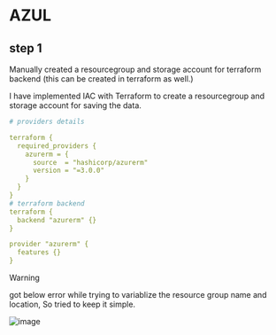 # AZUL

## step 1
Manually created a resourcegroup and storage account for terraform backend (this can be created in terraform as well.)

I have implemented IAC with Terraform to create a resourcegroup and storage account for saving the data.
```yaml
# providers details

terraform {
  required_providers {
    azurerm = {
      source  = "hashicorp/azurerm"
      version = "=3.0.0"
    }
  }
}
# terraform backend
terraform {
  backend "azurerm" {}
}

provider "azurerm" {
  features {}
}
```
> [!WARNING]
> got below error while trying to variablize the resource group name and location, So tried to keep it simple.

![image](https://github.com/abinashgit005/AZUL/assets/78551736/e5f210ef-b7f0-445f-bc05-008a7df05f66)

